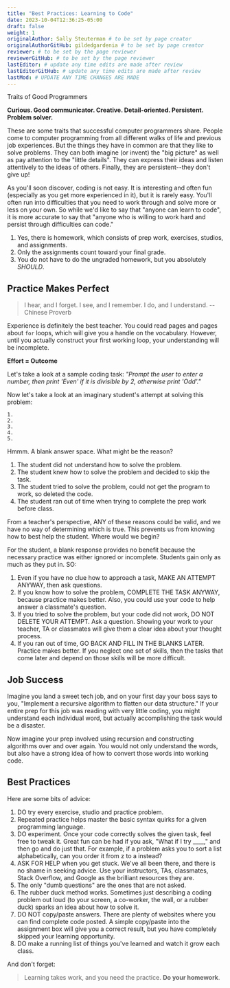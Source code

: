 ```yaml
---
title: "Best Practices: Learning to Code"
date: 2023-10-04T12:36:25-05:00
draft: false
weight: 1
originalAuthor: Sally Steuterman # to be set by page creator
originalAuthorGitHub: gildedgardenia # to be set by page creator
reviewer: # to be set by the page reviewer
reviewerGitHub: # to be set by the page reviewer
lastEditor: # update any time edits are made after review
lastEditorGitHub: # update any time edits are made after review
lastMod: # UPDATE ANY TIME CHANGES ARE MADE
---
```


Traits of Good Programmers

**Curious. Good communicator. Creative. Detail-oriented. Persistent. Problem solver.**

These are some traits that successful computer programmers share. People come to computer 
programming from all different walks of life and previous job experiences. But the things 
they have in common are that they like to solve problems. They can both imagine (or invent) 
the "big picture" as well as pay attention to the "little details".  They can express their 
ideas and listen attentively to the ideas of others. Finally, they are persistent--they don't 
give up!

As you'll soon discover, coding is not easy. It is interesting and often fun (especially as 
you get more experienced in it), but it is rarely easy. You'll often run into difficulties 
that you need to work through and solve more or less on your own. So while we'd like to say 
that "anyone can learn to code", it is more accurate to say that "anyone who is willing to 
work hard and persist through difficulties can code."

1. Yes, there is homework, which consists of prep work, exercises, studios,
   and assignments.
1. Only the assignments count toward your final grade.
1. You do not have to do the ungraded homework, but you absolutely *SHOULD*.

## Practice Makes Perfect

> I hear, and I forget. I see, and I remember. I do, and I understand.
> -- Chinese Proverb

Experience is definitely the best teacher. You could read pages and pages
about `for` loops, which will give you a handle on the vocabulary. However,
until you actually construct your first working loop, your understanding will
be incomplete.

**Effort = Outcome**

Let's take a look at a sample coding task: *"Prompt the user to enter a number, then print 'Even' if it is divisible by 2, otherwise print 'Odd'."*

Now let's take a look at an imaginary student's attempt at solving this problem:

```console
1.
2.
3.
4.
5.
```

Hmmm. A blank answer space. What might be the reason?

1. The student did not understand how to solve the problem.
1. The student knew how to solve the problem and decided to skip the task.
1. The student tried to solve the problem, could not get the program to work, so deleted the code.
1. The student ran out of time when trying to complete the prep work before class.

From a teacher's perspective, ANY of these reasons could be valid, and we have
no way of determining which is true. This prevents us from knowing how to best
help the student. Where would we begin?

For the student, a blank response provides no benefit because the necessary
practice was either ignored or incomplete. Students gain only as much as they
put in. SO:

1. Even if you have no clue how to approach a task, MAKE AN ATTEMPT ANYWAY, then ask questions.
1. If you know how to solve the problem, COMPLETE THE TASK ANYWAY, because practice makes better. Also, you could use your code to help answer a classmate's question.
1. If you tried to solve the problem, but your code did not work, DO NOT DELETE YOUR ATTEMPT. Ask a question. Showing your work to your teacher, TA or classmates will give them a clear idea about your thought process.
1. If you ran out of time, GO BACK AND FILL IN THE BLANKS LATER. Practice makes better. If you neglect one set of skills, then the tasks that come later and depend on those skills will be more difficult.

## Job Success

Imagine you land a sweet tech job, and on your first day your boss says to you,
"Implement a recursive algorithm to flatten our data structure." If your entire
prep for this job was reading with very little coding, you might understand
each individual word, but actually accomplishing the task would be a disaster.

Now imagine your prep involved using recursion and constructing algorithms over
and over again. You would not only understand the words, but also have a
strong idea of how to convert those words into working code.

## Best Practices

Here are some bits of advice:

1. DO try every exercise, studio and practice problem.
1. Repeated practice helps master the basic syntax quirks for a given
   programming language.
1. DO experiment. Once your code correctly solves the given task, feel
   free to tweak it. Great fun can be had if you ask, "What if I try ____,"
   and then go and do just that. For example, if a problem asks you to
   sort a list alphabetically, can you order it from z to a instead?
1. ASK FOR HELP when you get stuck. We've all been there, and there is
   no shame in seeking advice. Use your instructors, TAs, classmates,
   Stack Overflow, and Google as the brilliant resources they are.
1. The only "dumb questions" are the ones that are not asked.
1. The rubber duck method works. Sometimes just describing a coding
   problem out loud (to your screen, a co-worker, the wall, or a rubber
   duck) sparks an idea about how to solve it.
1. DO NOT copy/paste answers. There are plenty of websites where you
   can find complete code posted. A simple copy/paste into the assignment
   box will give you a correct result, but you have completely skipped
   your learning opportunity.
1. DO make a running list of things you've learned and watch it grow each class.

And don't forget:

> Learning takes work, and you need the practice.  **Do your homework**.